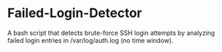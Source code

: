 # Failed-Login-Detector
A bash script that detects brute-force SSH login attempts by analyzing failed login entries in /var/log/auth.log (no time window).
